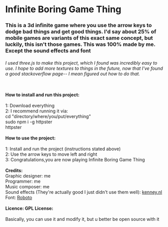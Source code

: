 <h1>Infinite Boring Game Thing</h1>

<h3>This is a 3d infinite game where you use the arrow keys to dodge bad things and get good things. I'd say about 25% of mobile games are variants of this exact same concept, but luckily, this isn't those games. This was 100% made by me. Except the sound effects and font</h3>
<h6>I used three.js to make this project, which I found was incredibly easy to use. I hope to add more textures to things in the future, now that I've found a good stackoverflow page-- I mean figured out how to do that.</h6>
<br>
<strong>How to install and run this project:</strong><br>
<br>
1: Download everything<br>
2: I recommend running it via:<br>
   cd "directory/where/you/put/everything"<br>
   sudo npm i -g httpster<br>
   httpster<br>
<br>
<strong>How to use the project:</strong><br>
<br>
1: Install and run the project (instructions stated above)<br>
2: Use the arrow keys to move left and right<br>
3: Congratulations,you are now playing Infinite Boring Game Thing<br>
<br>
<strong>Credits:</strong><br>
   Graphic designer: me<br>
   Programmer: me<br>
   Music composer: me<br>
   Sound effects (They're actually good I just didn't use them well): <a href="https://kenney.nl/">kenney.nl</a><br>
   Font: <a href="https://fonts.google.com/specimen/Roboto?category=Sans+Serif">Roboto</a><br>
<br>
<strong>Licence: GPL License:</strong><br>
<br>
Basically, you can use it and modify it, but u better be open source with it

